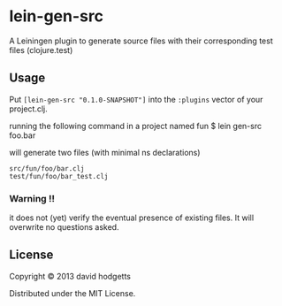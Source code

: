 # lein-gen-src

A Leiningen plugin to generate source files with their corresponding test files (clojure.test)


## Usage


Put `[lein-gen-src "0.1.0-SNAPSHOT"]` into the `:plugins` vector of your project.clj.


running the following command in a project named fun
    $ lein gen-src foo.bar

will generate two files (with minimal ns declarations)

    src/fun/foo/bar.clj
    test/fun/foo/bar_test.clj

### Warning !!

it does not (yet) verify the eventual presence of existing files. It will overwrite no questions asked.

## License

Copyright © 2013 david hodgetts

Distributed under the MIT License.
